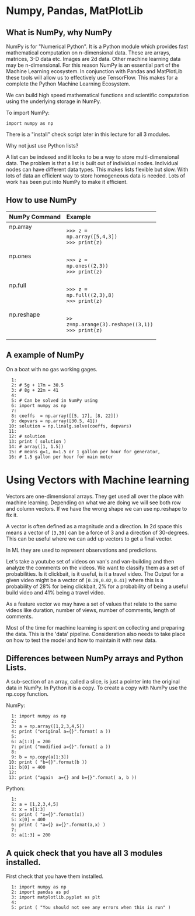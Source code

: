














# Numpy, Pandas, MatPlotLib

## What is NumPy, why NumPy

NumPy  is for "Numerical Python". 
It is a Python module which provides fast mathematical
computation on n-dimensional data.  These are arrays, matrices, 3-D data etc.
Images are 2d data.   Other machine learning data may be n-dimensional.
For this reason NumPy is an essential part of the Machine Learning ecosystem.
In conjunction with Pandas and MatPlotLib these tools will allow us to 
effectively use TensorFlow.   This makes for a complete the Python Machine Learning Ecosystem.

We can build high speed mathematical functions and scientific computation
using the underlying storage in NumPy.

To import NumPy:

```
import numpy as np
```

There is a "install" check script later in this lecture for all 3 modules.

Why not just use Python lists?

A list can be indexed and it looks to be a way to store multi-dimensional 
data.  The problem is that a list is built out of individual nodes.
Individual nodes can have different data types.  This makes lists
flexible but slow.  With lots of data an efficient way to store
homogeneous data is needed.   Lots of work has been put into
NumPy to make it efficient.

## How to use NumPy

<style>
table tbody tr td {
	vertical-align : top;
}
</style>

| NumPy Command | Example |
|:-------------|:-------------------------------------|
| np.array     | <pre><code>>>> z = np.array([5,4,3])<br>>>> print(z)</code></pre> |
| np.ones     | <pre><code>>>> z = np.ones((2,3))<br>>>> print(z)</code></pre> |
| np.full     | <pre><code>>>> z = np.full((2,3),8)<br>>>> print(z)</code></pre> |
| np.reshape  | <pre><code>>> z=np.arange(3).reshape((3,1))<br>>>> print(z)</code></pre> |

## A example of NumPy

On a boat with no gas working gages.

```
  1: 
  2: # 5g + 17m = 30.5
  3: # 8g + 22m = 41
  4: 
  5: # Can be solved in NumPy using
  6: import numpy as np
  7: 
  8: coeffs  = np.array([[5, 17], [8, 22]])
  9: depvars = np.array([30.5, 41])
 10: solution = np.linalg.solve(coeffs, depvars)
 11: 
 12: # solution
 13: print ( solution )
 14: # array([1, 1.5])
 15: # means g=1, m=1.5 or 1 gallon per hour for generator,
 16: # 1.5 gallon per hour for main moter

```

# Using Vectors with Machine learning


Vectors are one-dimensional arrays. They get used all over the place with machine learning.
Depending on what we are doing we will see both row and column vectors.  If we have the
wrong shape we can use np.reshape to fix it.

A vector is often defined as a magnitude and a direction. In 2d space this means a vector of `[3,30]` can be a force of 3 and a direction of 30-degrees.
This can be useful where we can add up vectors to get a final vector.

In ML they are used to represent observations and predictions.

Let's take a youtube set of videos on van's and van-building and then
analyze the comments on the videos.  We want to classify them as a set
of probabilities.  Is it clickbait, is it useful, is it a travel video.
The Output for a given video might be a vector of `[0.28,0.02,0.41]` where
this is a probability of 28% for being clickbait, 2% for a probability of being
a useful build video and 41% being a travel video.

As a feature vector we may have a set of values that relate to the same videos
like duration, number of views, number of comments, length of comments.

Most of the time for machine learning is spent on collecting and preparing
the data.  This is the 'data' pipeline.  Consideration also needs to take
place on how to test the model and how to maintain it with new data.


## Differences between NumPy arrays and Python Lists.

A sub-section of an array, called a slice, is just a pointer into the original data in NumPy.  In Python it is a copy.
To create a copy with NumPy use the np.copy function.

NumPy:

```
  1: import numpy as np
  2: 
  3: a = np.array([1,2,3,4,5])
  4: print ("original a={}".format( a ))
  5: 
  6: a[1:3] = 200
  7: print ("modified a={}".format( a ))
  8: 
  9: b = np.copy(a[1:3])
 10: print ( "b={}".format(b ))
 11: b[0] = 400
 12: 
 13: print ("again  a={} and b={}".format( a, b ))

```

Python:

```
  1: 
  2: a = [1,2,3,4,5]
  3: x = a[1:3]
  4: print ( "x={}".format(x))
  5: x[0] = 400
  6: print ( "a={} x={}".format(a,x) )
  7: 
  8: a[1:3] = 200

```


## A quick check that you have all 3 modules installed.

First check that you have them installed.

```
  1: import numpy as np
  2: import pandas as pd
  3: import matplotlib.pyplot as plt
  4: 
  5: print ( "You should not see any errors when this is run" )

```

